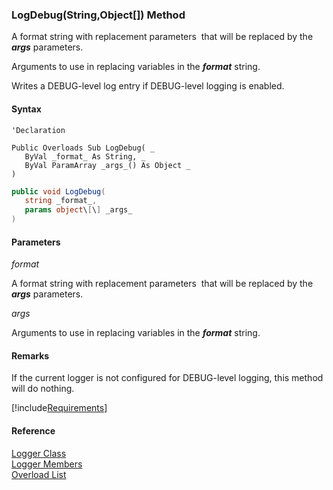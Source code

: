 ﻿### LogDebug(String,Object\[\]) Method

A format string with replacement parameters  that will be replaced by the **_args_** parameters.

Arguments to use in replacing variables in the **_format_** string.

Writes a DEBUG-level log entry if DEBUG-level logging is enabled.

#### Syntax

```vbnet
'Declaration

Public Overloads Sub LogDebug( _
   ByVal _format_ As String, _
   ByVal ParamArray _args_() As Object _
) 
```

```csharp
public void LogDebug( 
   string _format_,
   params object\[\] _args_
)
```

#### Parameters

_format_

A format string with replacement parameters  that will be replaced by the **_args_** parameters.

_args_

Arguments to use in replacing variables in the **_format_** string.

#### Remarks

If the current logger is not configured for DEBUG-level logging, this method will do nothing.

[!include[Requirements](../partials/requirements.md)]

#### Reference

[Logger Class](FChoice.Common~FChoice.Common.Logger.md)  
[Logger Members](FChoice.Common~FChoice.Common.Logger_members.md)  
[Overload List](FChoice.Common~FChoice.Common.Logger~LogDebug.md)